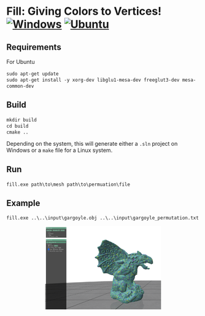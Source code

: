 # Fill: Giving Colors to Vertices! [![Windows](https://github.com/Ahdhn/fill/actions/workflows/Windows.yml/badge.svg)](https://github.com/Ahdhn/fill/actions/workflows/Windows.yml) [![Ubuntu](https://github.com/Ahdhn/fill/actions/workflows/Ubuntu.yml/badge.svg)](https://github.com/Ahdhn/fill/actions/workflows/Ubuntu.yml)

## Requirements 
For Ubuntu
```
sudo apt-get update
sudo apt-get install -y xorg-dev libglu1-mesa-dev freeglut3-dev mesa-common-dev
```

## Build 
```
mkdir build
cd build 
cmake ..
```
Depending on the system, this will generate either a `.sln` project on Windows or a `make` file for a Linux system. 


## Run
```
fill.exe path\to\mesh path\to\permuation\file 
```


## Example 

```
fill.exe ..\..\input\gargoyle.obj ..\..\input\gargoyle_permutation.txt
```

<p align="center">
    <img src="./input\gargoyle.PNG" width="60%"><br>
</p>
